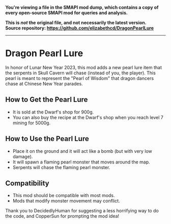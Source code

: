 **You're viewing a file in the SMAPI mod dump, which contains a copy of every open-source SMAPI mod
for queries and analysis.**

**This is _not_ the original file, and not necessarily the latest version.**  
**Source repository: https://github.com/elizabethcd/DragonPearlLure**

----

# Dragon Pearl Lure

In honor of Lunar New Year 2023, this mod adds a new pearl lure item that the serpents in Skull Cavern will chase (instead of you, the player). This pearl is meant to represent the "Pearl of Wisdom" that dragon dancers chase at Chinese New Year parades. 

## How to Get the Pearl Lure
* It is sold at the Dwarf's shop for 900g.
* You can also buy the recipe at the Dwarf's shop when you reach level 7 mining for 5000g.

## How to Use the Pearl Lure
* Place it on the ground and it will act like a bomb (but with very low damage).
* It will spawn a flaming pearl monster that moves around the map.
* Serpents will chase the flaming pearl monster.

## Compatibility
* This mod should be compatible with most mods.
* Mods that modify monster movement may conflict.

Thank you to DecidedlyHuman for suggesting a less horrifying way to do the code, and CopperSun for prompting the mod idea!
